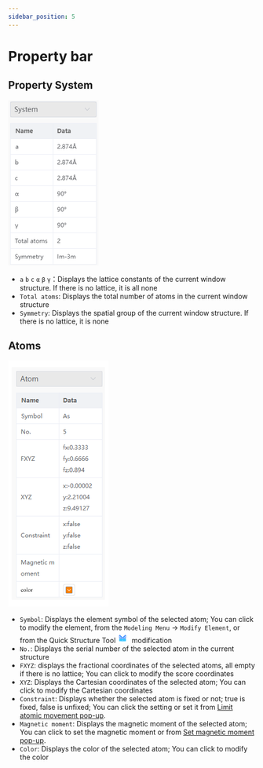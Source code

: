 ```yaml
---
sidebar_position: 5
---
```


# Property bar

## Property System
![propertysystem](../nested/qstudio_property1.png)

- `a` `b` `c` `α` `β` `γ`：Displays the lattice constants of the current window structure. If there is no lattice, it is all none
- `Total atoms`: Displays the total number of atoms in the current window structure
- `Symmetry`: Displays the spatial group of the current window structure. If there is no lattice, it is none


## Atoms
![propertysystem](../nested/qstudio_property2.png)

- `Symbol`: Displays the element symbol of the selected atom; You can click to modify the element, from the `Modeling Menu` → `Modify Element`, or from the Quick Structure Tool![element](../nested/qstudio_structtools_element.png) modification
- `No.`: Displays the serial number of the selected atom in the current structure
- `FXYZ`: displays the fractional coordinates of the selected atoms, all empty if there is no lattice; You can click to modify the score coordinates
- `XYZ`: Displays the Cartesian coordinates of the selected atom; You can click to modify the Cartesian coordinates
- `Constraint`: Displays whether the selected atom is fixed or not; true is fixed, false is unfixed; You can click the setting or set it from [Limit atomic movement pop-up](/en/next/Q-Studio/界面及功能/菜单/qstudio_manual_settings_fixatom).
- `Magnetic moment`: Displays the magnetic moment of the selected atom; You can click to set the magnetic moment or from [Set magnetic moment pop-up](/en/next/Q-Studio/界面及功能/菜单/qstudio_manual_settings_magmom).
- `Color`: Displays the color of the selected atom; You can click to modify the color